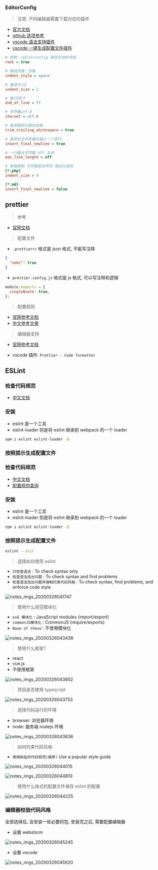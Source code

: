 ### EditorConfig

> 注意: 不同编辑器需要下载对应的插件

- [官方文档](https://editorconfig.org/)
- [github 选项参考](https://github.com/editorconfig/editorconfig/wiki/EditorConfig-Properties)
- [vscode 语法支持插件](https://marketplace.visualstudio.com/items?itemName=EditorConfig.EditorConfig)
- [vscode 一键生成配置文件插件](https://marketplace.visualstudio.com/items?itemName=nepaul.editorconfiggenerator)

```ini
# 控制 .editorconfig 是否生效的字段
root = true

# 缩进风格：空格
indent_style = space

# 缩进大小2
indent_size = 2

# 换行符lf
end_of_line = lf

# 字符集utf-8
charset = utf-8

# 是否删除行尾的空格
trim_trailing_whitespace = true

# 是否在文件的最后插入一个空行
insert_final_newline = true

# 一行最大字符数 off 关闭
max_line_length = off

# 单独控制 不同类型文件的 格式化规则
[*.php]
indent_size = 4

[*.md]
insert_final_newline = false
```

## prettier

> 参考

- [官网文档](https://prettier.io)

> 配置文件

- `.prettierrc` 格式是 json 格式, 不能写注释

```json
{
  "semi": true
}
```

- `prettier.config.js` 格式是 js 格式, 可以写注释和逻辑

```js
module.exports = {
  singleQuote: true,
};
```

> 配置规则

- [官网参考文档](https://prettier.io/docs/en/options.html)
- [中文参考文章](https://www.cnblogs.com/linjunfu/p/10880381.html)

> 编辑器支持

- [官网参考文档](https://prettier.io/docs/en/editors.html)

* vscode 插件: `Prettier - Code formatter`

## ESLint

### 检查代码规范

- [中文文档](http://eslint.cn/)

### 安装

- eslint 是一个工具
- eslint-loader 则是将 eslint 继承到 webpack 的一个 loader

```sh
npm i eslint eslint-loader -D
```

### 按照提示生成配置文件

### 检查代码规范

- [中文文档](http://eslint.cn/)
- [配置规则查询](http://eslint.cn/docs/rules/)

### 安装

- eslint 是一个工具
- eslint-loader 则是将 eslint 继承到 webpack 的一个 loader

```sh
npm i eslint eslint-loader -D
```

### 按照提示生成配置文件

```sh
eslint --init
```

> 选择如何使用 eslint

- `只检查语法` : To check syntax only
- `检查语法找出问题` : To check syntax and find problems
- `检查语法找出问题并强制约束代码风格` : To check syntax, find problems, and enforce code style

![notes_imgs_20200326041747](https://raw.githubusercontent.com/liaohui5/images/main/images/202206131705745.png)

> 使用什么规范模块化

- `es6 模块化` : JavaScript modules (import/export)
- `commonJS模块化` : CommonJS (require/exports)
- `None of these` : 不使用模块化

![notes_imgs_20200326043436](https://raw.githubusercontent.com/liaohui5/images/main/images/202206131705536.png)

> 使用什么框架?

- react
- vue.js
- 不使用框架

![notes_imgs_20200326043652](https://raw.githubusercontent.com/liaohui5/images/main/images/202206131705868.png)

> 项目是否使用 typescript

![notes_imgs_20200326043753](https://raw.githubusercontent.com/liaohui5/images/main/images/202206131705966.png)

> 选择代码运行的环境

- browser: 浏览器环境
- node: 服务端 nodejs 环境

![notes_imgs_20200326043836](https://raw.githubusercontent.com/liaohui5/images/main/images/202206131705198.png)

> 如何约束代码风格

- `使用知名的代码规范(推荐)` Use a popular style guide

![notes_imgs_20200326044015](https://raw.githubusercontent.com/liaohui5/images/main/images/202206131705197.png)

![notes_imgs_20200326044810](https://raw.githubusercontent.com/liaohui5/images/main/images/202206131705627.png)

> 使用什么格式的配置文件保存 eslint 的配置

![notes_imgs_20200326044225](https://raw.githubusercontent.com/liaohui5/images/main/images/202206131705210.png)

### 编辑器校验代码风格

全部选择后, 会安装一些必要的包, 安装完之后, 需要配置编辑器

- 设置 webstorm

![notes_imgs_20200326045245](https://raw.githubusercontent.com/liaohui5/images/main/images/202206131705895.png)

- 设置 vscode

![notes_imgs_20200326045620](https://raw.githubusercontent.com/liaohui5/images/main/images/202206131705954.png)
